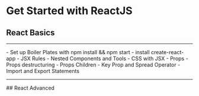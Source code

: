 # Get Started with ReactJS
## React Basics
<hr/>
- Set up Boiler Plates with npm install && npm start 
- install create-react-app
- JSX Rules
- Nested Components and Tools
- CSS with JSX
- Props
- Props destructuring
- Props Children
- Key Prop and Spread Operator
- Import and Export Statements
<hr/>
## React Advanced
